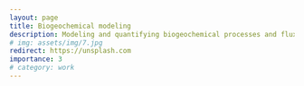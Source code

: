 ```yaml
---
layout: page
title: Biogeochemical modeling
description: Modeling and quantifying biogeochemical processes and fluxes in the water column and sediments
# img: assets/img/7.jpg
redirect: https://unsplash.com
importance: 3
# category: work
---
```

